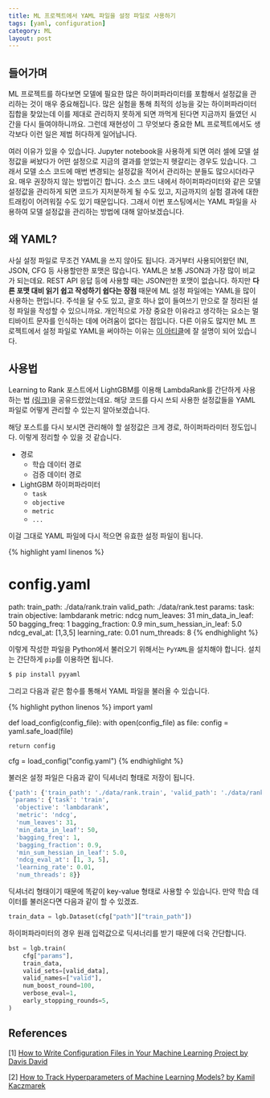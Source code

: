 ```yaml
---
title: ML 프로젝트에서 YAML 파일을 설정 파일로 사용하기
tags: [yaml, configuration]
category: ML
layout: post
---
```



<!--more-->

## 들어가며

ML 프로젝트를 하다보면 모델에 필요한 많은 하이퍼파라미터를 포함해서 설정값을 관리하는 것이 매우 중요해집니다.
많은 실험을 통해 최적의 성능을 갖는 하이퍼파라미터 집합을 찾았는데 이를 제대로 관리하지 못하게 되면 까먹게 된다면 지금까지 들였던 시간을 다시 들여야하니까요.
그런데 재현성이 그 무엇보다 중요한 ML 프로젝트에서도 생각보다 이런 일은 제법 허다하게 일어납니다.

여러 이유가 있을 수 있습니다. 
Jupyter notebook을 사용하게 되면 여러 셀에 모델 설정값을 써놨다가 어떤 설정으로 지금의 결과를 얻었는지 헷갈리는 경우도 있습니다.
그래서 모델 소스 코드에 매번 변경되는 설정값을 적어서 관리하는 분들도 많으시더라구요.
매우 권장하지 않는 방법이긴 합니다.
소스 코드 내에서 하이퍼파라미터와 같은 모델 설정값을 관리하게 되면 코드가 지저분하게 될 수도 있고, 지금까지의 실험 결과에 대한 트래킹이 어려워질 수도 있기 때문입니다.
그래서 이번 포스팅에서는 YAML 파일을 사용하여 모델 설정값을 관리하는 방법에 대해 알아보겠습니다.

## 왜 YAML?

사실 설정 파일로 무조건 YAML을 쓰지 않아도 됩니다.
과거부터 사용되어왔던 INI, JSON, CFG 등 사용할만한 포맷은 많습니다.
YAML은 보통 JSON과 가장 많이 비교가 되는데요.
REST API 응답 등에 사용할 때는 JSON만한 포맷이 없습니다.
하지만 **다른 포맷 대비 읽기 쉽고 작성하기 쉽다는 장점** 때문에 ML 설정 파일에는 YAML을 많이 사용하는 편입니다.
주석을 달 수도 있고, 괄호 하나 없이 들여쓰기 만으로 잘 정리된 설정 파일을 작성할 수 있으니까요.
개인적으로 가장 중요한 이유라고 생각하는 요소는 멀티바이트 문자를 인식하는 데에 어려움이 없다는 점입니다.
다른 이유도 많지만 ML 프로젝트에서 설정 파일로 YAML을 써야하는 이유는 [이 아티클](https://towardsdatascience.com/5-reasons-to-use-yaml-files-in-your-machine-learning-projects-d4c7b9650f27)에 잘 설명이 되어 있습니다.

## 사용법

Learning to Rank 포스트에서 LightGBM를 이용해 LambdaRank를 간단하게 사용하는 법 [(링크)](http://otzslayer.github.io/ml/2022/02/13/learning-to-rank.html#ltr-using-lightgbm-lambdarank)을 공유드렸었는데요.
해당 코드를 다시 쓰되 사용한 설정값들을 YAML 파일로 어떻게 관리할 수 있는지 알아보겠습니다.

해당 포스트를 다시 보시면 관리해야 할 설정값은 크게 경로, 하이퍼파라미터 정도입니다.
이렇게 정리할 수 있을 것 같습니다.

- 경로
  - 학습 데이터 경로
  - 검증 데이터 경로
- LightGBM 하이퍼파라미터
  - `task`
  - `objective`
  - `metric`
  - `...`

이걸 그대로 YAML 파일에 다시 적으면 유효한 설정 파일이 됩니다.

{% highlight yaml linenos %}
# config.yaml

path:
  train_path: ./data/rank.train
  valid_path: ./data/rank.test
params:
  task: train
  objective: lambdarank
  metric: ndcg
  num_leaves: 31
  min_data_in_leaf: 50
  bagging_freq: 1
  bagging_fraction: 0.9
  min_sum_hessian_in_leaf: 5.0
  ndcg_eval_at: [1,3,5]
  learning_rate: 0.01
  num_threads: 8
{% endhighlight %}

이렇게 작성한 파일을 Python에서 불러오기 위해서는 `PyYAML`을 설치해야 합니다.
설치는 간단하게 `pip`를 이용하면 됩니다.

```bash
$ pip install pyyaml
```

그리고 다음과 같은 함수를 통해서 YAML 파일을 불러올 수 있습니다.

{% highlight python linenos %}
import yaml

def load_config(config_file):
    with open(config_file) as file:
        config = yaml.safe_load(file)

    return config

cfg = load_config("config.yaml")
{% endhighlight %}

불러온 설정 파일은 다음과 같이 딕셔너리 형태로 저장이 됩니다.

```python
{'path': {'train_path': './data/rank.train', 'valid_path': './data/rank.test'},
 'params': {'task': 'train',
  'objective': 'lambdarank',
  'metric': 'ndcg',
  'num_leaves': 31,
  'min_data_in_leaf': 50,
  'bagging_freq': 1,
  'bagging_fraction': 0.9,
  'min_sum_hessian_in_leaf': 5.0,
  'ndcg_eval_at': [1, 3, 5],
  'learning_rate': 0.01,
  'num_threads': 8}}
```

딕셔너리 형태이기 때문에 똑같이 key-value 형태로 사용할 수 있습니다.
만약 학습 데이터를 불러온다면 다음과 같이 할 수 있겠죠.

```python
train_data = lgb.Dataset(cfg["path"]["train_path"])
```

하이퍼파라미터의 경우 원래 입력값으로 딕셔너리를 받기 때문에 더욱 간단합니다.

```python
bst = lgb.train(
    cfg["params"],
    train_data,
    valid_sets=[valid_data],
    valid_names=["valid"],
    num_boost_round=100,
    verbose_eval=1,
    early_stopping_rounds=5,
)
```

## References

[1] [How to Write Configuration Files in Your Machine Learning Project by Davis David](https://medium.com/analytics-vidhya/how-to-write-configuration-files-in-your-machine-learning-project-47bc840acc19)

[2] [How to Track Hyperparameters of Machine Learning Models? by Kamil Kaczmarek](https://neptune.ai/blog/how-to-track-hyperparameters)